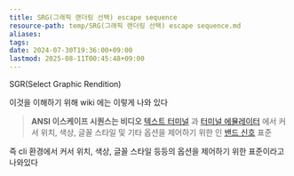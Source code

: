 ```yaml
---
title: SRG(그래픽 랜더링 선택) escape sequence
resource-path: temp/SRG(그래픽 랜더링 선택) escape sequence.md
aliases:
tags:
date: 2024-07-30T19:36:00+09:00
lastmod: 2025-08-11T00:45:48+09:00
---
```

SGR(Select Graphic Rendition)

이것을 이해하기 위해
wiki 에는 이렇게 나와 있다

> **ANSI 이스케이프 시퀀스는 비디오** [텍스트 터미널](https://en.wikipedia.org/wiki/Text_terminal "텍스트 터미널") 과 [터미널 에뮬레이터](https://en.wikipedia.org/wiki/Terminal_emulator "터미널 에뮬레이터") 에서 커서 위치, 색상, 글꼴 스타일 및 기타 옵션을 제어하기 위한 인 [밴드 신호](https://en.wikipedia.org/wiki/In-band_signaling "대역 내 신호 전송") 표준

즉 cli 환경에서 커서 위치, 색상, 글꼴 스타일 등등의 옵션을 제어하기 위한 표준이라고 나와있다